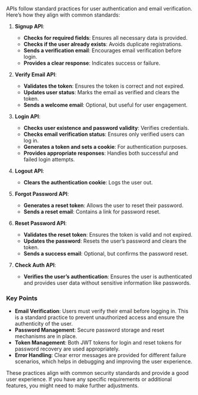 APIs follow standard practices for user authentication and email verification. Here’s how they align with common standards:

1. **Signup API**:

   - **Checks for required fields**: Ensures all necessary data is provided.
   - **Checks if the user already exists**: Avoids duplicate registrations.
   - **Sends a verification email**: Encourages email verification before login.
   - **Provides a clear response**: Indicates success or failure.

2. **Verify Email API**:

   - **Validates the token**: Ensures the token is correct and not expired.
   - **Updates user status**: Marks the email as verified and clears the token.
   - **Sends a welcome email**: Optional, but useful for user engagement.

3. **Login API**:

   - **Checks user existence and password validity**: Verifies credentials.
   - **Checks email verification status**: Ensures only verified users can log in.
   - **Generates a token and sets a cookie**: For authentication purposes.
   - **Provides appropriate responses**: Handles both successful and failed login attempts.

4. **Logout API**:

   - **Clears the authentication cookie**: Logs the user out.

5. **Forgot Password API**:

   - **Generates a reset token**: Allows the user to reset their password.
   - **Sends a reset email**: Contains a link for password reset.

6. **Reset Password API**:

   - **Validates the reset token**: Ensures the token is valid and not expired.
   - **Updates the password**: Resets the user’s password and clears the token.
   - **Sends a success email**: Optional, but confirms the password reset.

7. **Check Auth API**:
   - **Verifies the user’s authentication**: Ensures the user is authenticated and provides user data without sensitive information like passwords.

### Key Points

- **Email Verification**: Users must verify their email before logging in. This is a standard practice to prevent unauthorized access and ensure the authenticity of the user.
- **Password Management**: Secure password storage and reset mechanisms are in place.
- **Token Management**: Both JWT tokens for login and reset tokens for password recovery are used appropriately.
- **Error Handling**: Clear error messages are provided for different failure scenarios, which helps in debugging and improving the user experience.

These practices align with common security standards and provide a good user experience. If you have any specific requirements or additional features, you might need to make further adjustments.
